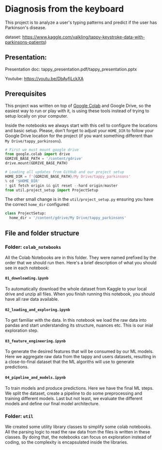 # Diagnosis from the keyboard

This project is to analyze a user's typing patterns and predict if the user has Parkinson's disease. 

dataset: https://www.kaggle.com/valkling/tappy-keystroke-data-with-parkinsons-patients)


## Presentation: 
Presentation doc: tappy_presentation.pdf/tappy_presentation.pptx

Youtube: https://youtu.be/DbAyfjLckXA


## Prerequisites
This project was written on top of [Google Colab](https://colab.research.google.com) and Google Drive, so the easiest way to run or play with it, is using these tools instead of trying to setup locally on your computer.

Inside the notebooks we always start with this cell to configure the locations and basic setup.
Please, don't forget to adjust your `HOME_DIR` to follow your Google Drive location for the project (if you want something different than `My Drive/tappy_parkinsons`).
```python
# First we must mount google drive 
from google.colab import drive
GDRIVE_BASE_PATH = '/content/gdrive'
drive.mount(GDRIVE_BASE_PATH)

# Loading all updates from GitHub and our project setup
HOME_DIR = f'{GDRIVE_BASE_PATH}/My Drive/tappy_parkinsons'
% cd '$HOME_DIR'
! git fetch origin && git reset --hard origin/master
from util.project_setup import ProjectSetup
```

The other small change is in the `util/project_setup.py` ensuring you have the correct `home_dir` configured:
```python
class ProjectSetup:
  home_dir = '/content/gdrive/My Drive/tappy_parkinsons'
```

## File and folder structure

### Folder: `colab_notebooks`
All the Colab Notebooks are in this folder. They were named prefixed by the order that we should run then. Here's a brief description of what you should see in each notebook:

#### `01_downloading.ipynb`
To automatically download the whole dataset from Kaggle to your local drive and unzip all files. When you finish running this notebook, you should have all raw data available.

#### `02_loading_and_exploring.ipynb`
To get familiar with the data. In this notebook we load the raw data into pandas and start understanding its structure, nuances etc. This is our inial exploration step.

#### `03_feature_engineering.ipynb`
To generate the desired features that will be consumed by our ML models. Here we aggregate raw data from the tappy and users datasets, resulting in a close-to-final dataset that the ML algoriths will use to generate predictions.

#### `04_pipeline_and_models.ipynb`
To train models and produce predictions. Here we have the final ML steps. We split the dataset, create a pipeline to do some preprocessing and training different models. Last but not least, we evaluate the different models and define our final model architecture.

### Folder: `util`
We created some utility library classes to simplify some colab notebooks. All the parsing logic to read the raw data from the files is written in these classes. By doing that, the notebooks can focus on exploration instead of coding, so the complexity is encapsulated inside the libraries.


